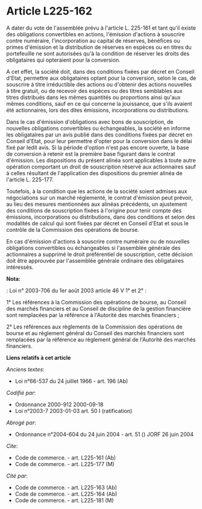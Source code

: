 # Article L225-162

A dater du vote de l'assemblée prévu à l'article L. 225-161 et tant qu'il existe des obligations convertibles en actions,
l'émission d'actions à souscrire contre numéraire, l'incorporation au capital de réserves, bénéfices ou primes d'émission et
la distribution de réserves en espèces ou en titres du portefeuille ne sont autorisées qu'à la condition de réserver les
droits des obligataires qui opteraient pour la conversion.

A cet effet, la société doit, dans des conditions fixées par décret en Conseil d'Etat, permettre aux obligataires optant pour
la conversion, selon le cas, de souscrire à titre irréductible des actions ou d'obtenir des actions nouvelles à titre
gratuit, ou de recevoir des espèces ou des titres semblables aux titres distribués dans les mêmes quantités ou proportions
ainsi qu'aux mêmes conditions, sauf en ce qui concerne la jouissance, que s'ils avaient été actionnaires, lors des dites
émissions, incorporations ou distributions.

Dans le cas d'émission d'obligations avec bons de souscription, de nouvelles obligations convertibles ou échangeables, la
société en informe les obligataires par un avis publié dans des conditions fixées par décret en Conseil d'Etat, pour leur
permettre d'opter pour la conversion dans le délai fixé par ledit avis. Si la période d'option n'est pas encore ouverte, la
base de conversion à retenir est la première base figurant dans le contrat d'émission. Les dispositions du présent alinéa
sont applicables à toute autre opération comportant un droit de souscription réservé aux actionnaires sauf à celles résultant
de l'application des dispositions du premier alinéa de l'article L. 225-177.

Toutefois, à la condition que les actions de la société soient admises aux négociations sur un marché réglementé, le contrat
d'émission peut prévoir, au lieu des mesures mentionnées aux alinéas précédents, un ajustement des conditions de souscription
fixées à l'origine pour tenir compte des émissions, incorporations ou distributions, dans des conditions et selon des
modalités de calcul qui sont fixées par décret en Conseil d'Etat et sous le contrôle de la Commission des opérations de
bourse.

En cas d'émission d'actions à souscrire contre numéraire ou de nouvelles obligations convertibles ou échangeables si
l'assemblée générale des actionnaires a supprimé le droit préférentiel de souscription, cette décision doit être approuvée
par l'assemblée générale ordinaire des obligataires intéressés.

**Nota:**

: Loi n° 2003-706 du 1er août 2003 article 46 V 1° et 2° : 

1° Les références à la Commission des opérations de bourse, au Conseil des marchés financiers et au Conseil de discipline de
la gestion financière sont remplacées par la référence à l'Autorité des marchés financiers ; 

2° Les références aux règlements de la Commission des opérations de bourse et au règlement général du Conseil des marchés
financiers sont remplacées par la référence au règlement général de l'Autorité des marchés financiers.

**Liens relatifs à cet article**

_Anciens textes_:

  - Loi n°66-537 du 24 juillet 1966 - art. 196 (Ab)

_Codifié par_:

  - Ordonnance 2000-912 2000-09-18
  - Loi n°2003-7 2003-01-03 art. 50 I (ratification)

_Abrogé par_:

  - Ordonnance n°2004-604 du 24 juin 2004 - art. 51 () JORF 26 juin 2004

_Cite_:

  - Code de commerce. - art. L225-161 (Ab)
  - Code de commerce. - art. L225-177 (M)

_Cité par_:

  - Code de commerce. - art. L225-163 (Ab)
  - Code de commerce. - art. L225-164 (Ab)
  - Code de commerce. - art. L225-181 (M)
